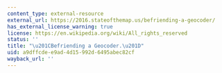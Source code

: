 ```yaml
---
content_type: external-resource
external_url: https://2016.stateofthemap.us/befriending-a-geocoder/
has_external_license_warning: true
license: https://en.wikipedia.org/wiki/All_rights_reserved
status: ''
title: "\u201CBefriending a Geocoder.\u201D"
uid: a9dffcde-e9ad-4d15-992d-6495abec82cf
wayback_url: ''
---
```

